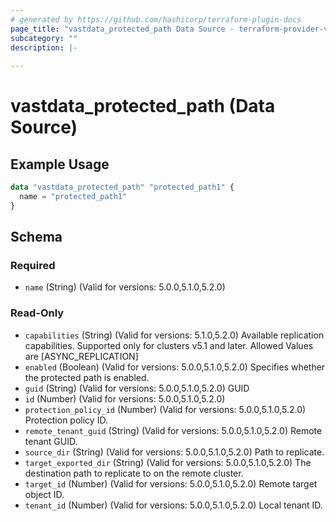 ```yaml
---
# generated by https://github.com/hashicorp/terraform-plugin-docs
page_title: "vastdata_protected_path Data Source - terraform-provider-vastdata"
subcategory: ""
description: |-
  
---
```


# vastdata_protected_path (Data Source)



## Example Usage

```terraform
data "vastdata_protected_path" "protected_path1" {
  name = "protected_path1"
}
```

<!-- schema generated by tfplugindocs -->
## Schema

### Required

- `name` (String) (Valid for versions: 5.0.0,5.1.0,5.2.0)

### Read-Only

- `capabilities` (String) (Valid for versions: 5.1.0,5.2.0) Available replication capabilities. Supported only for clusters v5.1 and later. Allowed Values are [ASYNC_REPLICATION]
- `enabled` (Boolean) (Valid for versions: 5.0.0,5.1.0,5.2.0) Specifies whether the protected path is enabled.
- `guid` (String) (Valid for versions: 5.0.0,5.1.0,5.2.0) GUID
- `id` (Number) (Valid for versions: 5.0.0,5.1.0,5.2.0)
- `protection_policy_id` (Number) (Valid for versions: 5.0.0,5.1.0,5.2.0) Protection policy ID.
- `remote_tenant_guid` (String) (Valid for versions: 5.0.0,5.1.0,5.2.0) Remote tenant GUID.
- `source_dir` (String) (Valid for versions: 5.0.0,5.1.0,5.2.0) Path to replicate.
- `target_exported_dir` (String) (Valid for versions: 5.0.0,5.1.0,5.2.0) The destination path to replicate to on the remote cluster.
- `target_id` (Number) (Valid for versions: 5.0.0,5.1.0,5.2.0) Remote target object ID.
- `tenant_id` (Number) (Valid for versions: 5.0.0,5.1.0,5.2.0) Local tenant ID.

